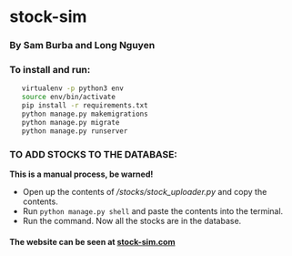 # stock-sim
### By Sam Burba and Long Nguyen

### To install and run:
 ```bash
	virtualenv -p python3 env
	source env/bin/activate
	pip install -r requirements.txt
	python manage.py makemigrations
	python manage.py migrate
	python manage.py runserver
```
### TO ADD STOCKS TO THE DATABASE:
**This is a manual process, be warned!**
* Open up the contents of */stocks/stock\_uploader.py* and copy the contents.
* Run ```python manage.py shell``` and paste the contents into the terminal.
* Run the command.
Now all the stocks are in the database.

#### The website can be seen at [stock-sim.com](http://stock-sim.com)

